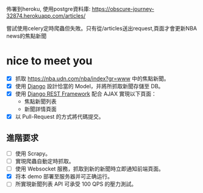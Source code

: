佈署到heroku, 使用postgre資料庫:
https://obscure-journey-32874.herokuapp.com/articles/

嘗試使用celery定時爬蟲但失敗。只有從/articles送出request,頁面才會更新NBA news的焦點新聞

# nice to meet you
- [x] 抓取 https://nba.udn.com/nba/index?gr=www 中的焦點新聞。
- [x] 使用 [Django](https://www.djangoproject.com/) 設計恰當的 Model，并將所抓取新聞存儲至 DB。
- [x] 使用 [Django REST Framework](http://www.django-rest-framework.org/) 配合 AJAX 實現以下頁面：
	 * 焦點新聞列表
	 * 新聞詳情頁面
- [x] 以 Pull-Request 的方式將代碼提交。
	
## 進階要求
- [ ] 使用 Scrapy。
- [ ] 實現爬蟲自動定時抓取。
- [ ] 使用 Websocket 服務，抓取到新的新聞時立即通知前端頁面。
- [x] 将本 demo 部署至服务器并可正确运行。
- [ ] 所實現新聞列表 API 可承受 100 QPS 的壓力測試。
